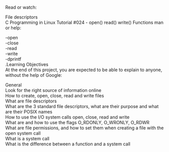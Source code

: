 Read or watch:

File descriptors<br>
C Programming in Linux Tutorial #024 - open() read() write() Functions
man or help:<br>

-open<br>
-close<br>
-read<br>
-write<br>
-dprintf<br>
.Learning Objectives<br>
At the end of this project, you are expected to be able to explain to anyone, without the help of Google:<br>

General<br>
Look for the right source of information online<br>
How to create, open, close, read and write files<br>
What are file descriptors<br>
What are the 3 standard file descriptors, what are their purpose and what are their POSIX names<br>
How to use the I/O system calls open, close, read and write<br>
What are and how to use the flags O_RDONLY, O_WRONLY, O_RDWR<br>
What are file permissions, and how to set them when creating a file with the open system call<br>
What is a system call<br>
What is the difference between a function and a system call
